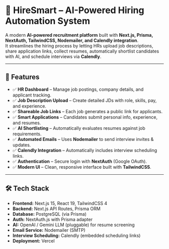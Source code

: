 # 🤖 HireSmart – AI-Powered Hiring Automation System

A modern **AI-powered recruitment platform** built with **Next.js, Prisma, NextAuth, TailwindCSS, Nodemailer, and Calendly integration**.  
It streamlines the hiring process by letting HRs upload job descriptions, share application links, collect resumes, automatically shortlist candidates with AI, and schedule interviews via **Calendly**.

---

## 🚀 Features
- ✅ **HR Dashboard** – Manage job postings, company details, and applicant tracking.  
- ✅ **Job Description Upload** – Create detailed JDs with role, skills, pay, and experience.  
- ✅ **Shareable Job Links** – Each job generates a public link for applicants.  
- ✅ **Smart Applications** – Candidates submit personal info, experience, and resumes.  
- ✅ **AI Shortlisting** – Automatically evaluates resumes against job requirements.  
- ✅ **Automated Emails** – Uses **Nodemailer** to send interview invites & updates.  
- ✅ **Calendly Integration** – Automatically includes interview scheduling links.  
- ✅ **Authentication** – Secure login with **NextAuth** (Google OAuth).  
- ✅ **Modern UI** – Clean, responsive interface built with **TailwindCSS**.  

---

## 🛠️ Tech Stack

- **Frontend:** Next.js 15, React 19, TailwindCSS 4  
- **Backend:** Next.js API Routes, Prisma ORM  
- **Database:** PostgreSQL (via Prisma)  
- **Auth:** NextAuth.js with Prisma adapter  
- **AI:** OpenAI / Gemini LLM (pluggable) for resume screening  
- **Email Service:** Nodemailer (SMTP)  
- **Interview Scheduling:** Calendly (embedded scheduling links)  
- **Deployment:** Vercel  




